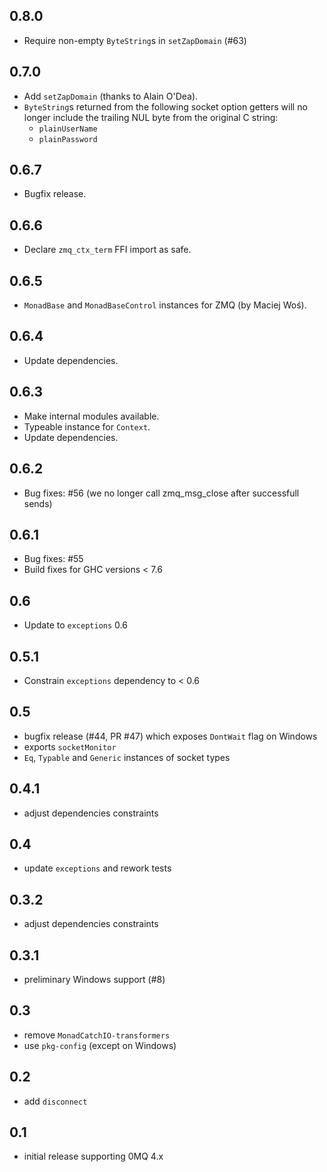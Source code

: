 0.8.0
-----------------------------------------------------------------------------
- Require non-empty `ByteString`s in `setZapDomain` (#63)

0.7.0
-----------------------------------------------------------------------------
- Add `setZapDomain` (thanks to Alain O'Dea).
- `ByteString`s returned from the following socket option getters will no
  longer include the trailing NUL byte from the original C string:
    * `plainUserName`
    * `plainPassword`

0.6.7
-----------------------------------------------------------------------------
- Bugfix release.

0.6.6
-----------------------------------------------------------------------------
- Declare `zmq_ctx_term` FFI import as safe.

0.6.5
-----------------------------------------------------------------------------
- `MonadBase` and `MonadBaseControl` instances for ZMQ (by Maciej Woś).

0.6.4
-----------------------------------------------------------------------------
- Update dependencies.

0.6.3
-----------------------------------------------------------------------------
- Make internal modules available.
- Typeable instance for `Context`.
- Update dependencies.

0.6.2
-----------------------------------------------------------------------------
- Bug fixes: #56 (we no longer call zmq_msg_close after successfull sends)

0.6.1
-----------------------------------------------------------------------------
- Bug fixes: #55
- Build fixes for GHC versions < 7.6

0.6
-----------------------------------------------------------------------------
- Update to `exceptions` 0.6

0.5.1
-----------------------------------------------------------------------------
- Constrain `exceptions` dependency to < 0.6

0.5
-----------------------------------------------------------------------------
- bugfix release (#44, PR #47) which exposes `DontWait` flag on Windows
- exports `socketMonitor`
- `Eq`, `Typable` and `Generic` instances of socket types

0.4.1
-----------------------------------------------------------------------------
- adjust dependencies constraints

0.4
-----------------------------------------------------------------------------
- update `exceptions` and rework tests

0.3.2
-----------------------------------------------------------------------------
- adjust dependencies constraints

0.3.1
-----------------------------------------------------------------------------
- preliminary Windows support (#8)

0.3
-----------------------------------------------------------------------------
- remove `MonadCatchIO-transformers`
- use `pkg-config` (except on Windows)

0.2
-----------------------------------------------------------------------------
- add `disconnect`

0.1
-----------------------------------------------------------------------------
- initial release supporting 0MQ 4.x
